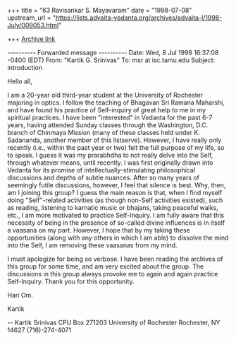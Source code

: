 +++
title = "63 Ravisankar S. Mayavaram"
date = "1998-07-08"
upstream_url = "https://lists.advaita-vedanta.org/archives/advaita-l/1998-July/009053.html"

+++
[Archive link](https://lists.advaita-vedanta.org/archives/advaita-l/1998-July/009053.html)

---------- Forwarded message ----------
Date: Wed, 8 Jul 1998 16:37:08 -0400 (EDT)
From: "Kartik G. Srinivas" <ks006f at uhura.cc.rochester.edu>
To: msr at isc.tamu.edu
Subject: introduction

Hello all,

I am a 20-year old third-year student at the University of Rochester
majoring in optics.  I follow the teaching of Bhagavan Sri Ramana Maharshi,
and have found his practice of Self-inquiry of great help to me in my
spiritual practices.  I have been "interested" in Vedanta for the past 6-7
years, having attended Sunday classes through the Washington, D.C. branch of
Chinmaya Mission (many of these classes held under K. Sadananda, another
member of this listserve).  However, I have really only recently (i.e.,
within the past year or two) felt the full purpose of my life, so to speak.
I guess it was my prarabhdha to not really delve into the Self, through
whatever means, until recently.  I was first originally drawn into Vedanta
for its promise of intellectually-stimulating philosophical discussions and
depths of subtle nuances.  After so many years of seemingly futile
discussions, however, I feel that silence is best.  Why, then, am I joining
this group?  I guess the main reason is that, when I find myself doing
"Self"-related activities (as though non-Self activities existed), such as
reading, listening to karnatic music or bhajans, taking peaceful walks,
etc., I am more motivated to practice Self-Inquiry.  I am fully aware that
this necessity of being in the presence of so-called divine influences is in
itself a vaasana on my part.  However, I hope that by my taking these
opportunities (along with any others in which I am able) to dissolve the
mind into the Self, I am removing these vaasanas from my mind.

I must apologize for being so verbose.  I have been reading the archives of
this group for some time, and am very excited about the group.  The
discussions in this group always provoke me to again and again practice
Self-Inquiry.  Thank you for this opportunity.

Hari Om.

Kartik

--
Kartik Srinivas
CPU Box 271203
University of Rochester
Rochester, NY 14627
(716)-274-4071

